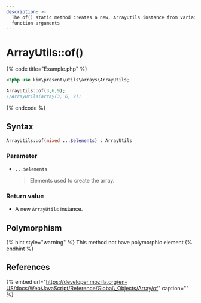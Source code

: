 ```yaml
---
description: >-
  The of() static method creates a new, ArrayUtils instance from variadic
  function arguments
---
```


# ArrayUtils::of\(\)

{% code title="Example.php" %}
```php
<?php use kim\present\utils\arrays\ArrayUtils;

ArrayUtils::of(3,6,9);
//ArrayUtils(array(3, 6, 9))
```
{% endcode %}

## Syntax

```php
ArrayUtils::of(mixed ...$elements) : ArrayUtils
```

### Parameter

* `...$elements` 

  > Elements used to create the array.

### Return value

* A new `ArrayUtils` instance.

## Polymorphism

{% hint style="warning" %}
This method not have polymorphic element
{% endhint %}

## References

{% embed url="https://developer.mozilla.org/en-US/docs/Web/JavaScript/Reference/Global\_Objects/Array/of" caption="" %}

